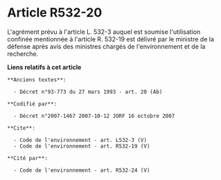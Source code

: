 # Article R532-20

L'agrément prévu à l'article L. 532-3 auquel est soumise l'utilisation confinée mentionnée à l'article R. 532-19 est délivré
par le ministre de la défense après avis des ministres chargés de l'environnement et de la recherche.

**Liens relatifs à cet article**

	**Anciens textes**:

	  - Décret n°93-773 du 27 mars 1993 - art. 20 (Ab)

	**Codifié par**:

	  - Décret n°2007-1467 2007-10-12 JORF 16 octobre 2007

	**Cite**:

	  - Code de l'environnement - art. L532-3 (V)
	  - Code de l'environnement - art. R532-19 (V)

	**Cité par**:

	  - Code de l'environnement - art. R532-24 (V)
